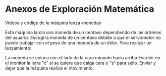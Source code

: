 # Anexos de Exploración Matemática
Videos y código de la máquina lanza-monedas

Está máquina lanza una moneda de un centavo dependiendo de las ordenes del usuario. Escogí la moneda de un centavo debido a que el servomotor no puede trabajar con el peso de una moenda de un dólar. Para realizar un lanzamiento:

La moneda se coloca con el lado de la cara mirando hacia arriba
Escribir en el monitor la letra "c" si se quiere que caiga cara o "s" para sello.
Enviar y dejar que la máquina realice el movimiento.
